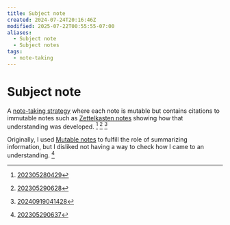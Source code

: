 ```yaml
---
title: Subject note
created: 2024-07-24T20:16:46Z
modified: 2025-07-22T00:55:55-07:00
aliases:
  - Subject note
  - Subject notes
tags:
  - note-taking
---
```


# Subject note

A [note-taking strategy](note-taking-strategy.md) where each note is mutable but contains citations to immutable notes such as [Zettelkasten notes](zettelkasten-note.md) showing how that understanding was developed. [^1] [^2] [^3]

Originally, I used [Mutable notes](mutable-note.md) to fulfill the role of summarizing information, but I disliked not having a way to check how I came to an understanding. [^4]

[^1]: [202305280429](../entries/202305280429.md)
[^2]: [202305290628](../entries/202305290628.md)
[^3]: [20240919041428](../entries/20240919041428.md)
[^4]: [202305290637](../entries/202305290637.md)

